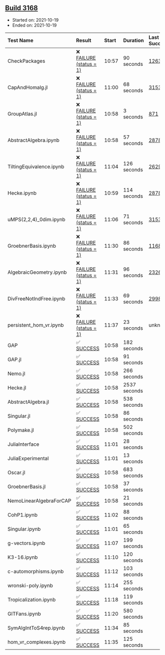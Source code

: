 ## [Build 3168](https://oscarci.mathematik.uni-kl.de/job/oscar-stable/3168/)

* Started on: 2021-10-19
* Ended on: 2021-10-19

| Test Name    | Result | Start | Duration | Last Success | First Failure |
|:-------------|:-------|:------|:---------|:-------------|:--------------|
| CheckPackages | ❌ [FAILURE (status = 1)](https://oscarci.mathematik.uni-kl.de/job/oscar-stable/3168/artifact/logs/build-3168/CheckPackages.log) | 10:57 | 90 seconds | [1263](https://oscarci.mathematik.uni-kl.de/job/oscar-stable/1263/) | [1264](https://oscarci.mathematik.uni-kl.de/job/oscar-stable/1264/) |
| CapAndHomalg.jl | ❌ [FAILURE (status = 1)](https://oscarci.mathematik.uni-kl.de/job/oscar-stable/3168/artifact/logs/build-3168/CapAndHomalg.jl.log) | 11:00 | 68 seconds | [3153](https://oscarci.mathematik.uni-kl.de/job/oscar-stable/3153/) | [3154](https://oscarci.mathematik.uni-kl.de/job/oscar-stable/3154/) |
| GroupAtlas.jl | ❌ [FAILURE (status = 1)](https://oscarci.mathematik.uni-kl.de/job/oscar-stable/3168/artifact/logs/build-3168/GroupAtlas.jl.log) | 10:58 | 3 seconds | [871](https://oscarci.mathematik.uni-kl.de/job/oscar-stable/871/) | [872](https://oscarci.mathematik.uni-kl.de/job/oscar-stable/872/) |
| AbstractAlgebra.ipynb | ❌ [FAILURE (status = 1)](https://oscarci.mathematik.uni-kl.de/job/oscar-stable/3168/artifact/logs/build-3168/AbstractAlgebra.ipynb.log) | 10:58 | 57 seconds | [2878](https://oscarci.mathematik.uni-kl.de/job/oscar-stable/2878/) | [2879](https://oscarci.mathematik.uni-kl.de/job/oscar-stable/2879/) |
| TiltingEquivalence.ipynb | ❌ [FAILURE (status = 1)](https://oscarci.mathematik.uni-kl.de/job/oscar-stable/3168/artifact/logs/build-3168/TiltingEquivalence.ipynb.log) | 11:04 | 126 seconds | [2629](https://oscarci.mathematik.uni-kl.de/job/oscar-stable/2629/) | [2630](https://oscarci.mathematik.uni-kl.de/job/oscar-stable/2630/) |
| Hecke.ipynb | ❌ [FAILURE (status = 1)](https://oscarci.mathematik.uni-kl.de/job/oscar-stable/3168/artifact/logs/build-3168/Hecke.ipynb.log) | 10:59 | 114 seconds | [2878](https://oscarci.mathematik.uni-kl.de/job/oscar-stable/2878/) | [2879](https://oscarci.mathematik.uni-kl.de/job/oscar-stable/2879/) |
| uMPS(2,2,4)_0dim.ipynb | ❌ [FAILURE (status = 1)](https://oscarci.mathematik.uni-kl.de/job/oscar-stable/3168/artifact/logs/build-3168/uMPS-2-2-4-_0dim.ipynb.log) | 11:06 | 71 seconds | [3153](https://oscarci.mathematik.uni-kl.de/job/oscar-stable/3153/) | [3154](https://oscarci.mathematik.uni-kl.de/job/oscar-stable/3154/) |
| GroebnerBasis.ipynb | ❌ [FAILURE (status = 1)](https://oscarci.mathematik.uni-kl.de/job/oscar-stable/3168/artifact/logs/build-3168/GroebnerBasis.ipynb.log) | 11:30 | 86 seconds | [1168](https://oscarci.mathematik.uni-kl.de/job/oscar-stable/1168/) | [1169](https://oscarci.mathematik.uni-kl.de/job/oscar-stable/1169/) |
| AlgebraicGeometry.ipynb | ❌ [FAILURE (status = 1)](https://oscarci.mathematik.uni-kl.de/job/oscar-stable/3168/artifact/logs/build-3168/AlgebraicGeometry.ipynb.log) | 11:31 | 96 seconds | [2326](https://oscarci.mathematik.uni-kl.de/job/oscar-stable/2326/) | [2327](https://oscarci.mathematik.uni-kl.de/job/oscar-stable/2327/) |
| DivFreeNotIndFree.ipynb | ❌ [FAILURE (status = 1)](https://oscarci.mathematik.uni-kl.de/job/oscar-stable/3168/artifact/logs/build-3168/DivFreeNotIndFree.ipynb.log) | 11:33 | 69 seconds | [2998](https://oscarci.mathematik.uni-kl.de/job/oscar-stable/2998/) | [2999](https://oscarci.mathematik.uni-kl.de/job/oscar-stable/2999/) |
| persistent_hom_vr.ipynb | ❌ [FAILURE (status = 1)](https://oscarci.mathematik.uni-kl.de/job/oscar-stable/3168/artifact/logs/build-3168/persistent_hom_vr.ipynb.log) | 11:37 | 23 seconds | unknown | unknown |
| GAP | ✅ [SUCCESS](https://oscarci.mathematik.uni-kl.de/job/oscar-stable/3168/artifact/logs/build-3168/GAP.log) | 10:58 | 182 seconds |  |  |
| GAP.jl | ✅ [SUCCESS](https://oscarci.mathematik.uni-kl.de/job/oscar-stable/3168/artifact/logs/build-3168/GAP.jl.log) | 10:58 | 91 seconds |  |  |
| Nemo.jl | ✅ [SUCCESS](https://oscarci.mathematik.uni-kl.de/job/oscar-stable/3168/artifact/logs/build-3168/Nemo.jl.log) | 10:58 | 266 seconds |  |  |
| Hecke.jl | ✅ [SUCCESS](https://oscarci.mathematik.uni-kl.de/job/oscar-stable/3168/artifact/logs/build-3168/Hecke.jl.log) | 10:58 | 2537 seconds |  |  |
| AbstractAlgebra.jl | ✅ [SUCCESS](https://oscarci.mathematik.uni-kl.de/job/oscar-stable/3168/artifact/logs/build-3168/AbstractAlgebra.jl.log) | 10:58 | 538 seconds |  |  |
| Singular.jl | ✅ [SUCCESS](https://oscarci.mathematik.uni-kl.de/job/oscar-stable/3168/artifact/logs/build-3168/Singular.jl.log) | 10:58 | 86 seconds |  |  |
| Polymake.jl | ✅ [SUCCESS](https://oscarci.mathematik.uni-kl.de/job/oscar-stable/3168/artifact/logs/build-3168/Polymake.jl.log) | 10:58 | 502 seconds |  |  |
| JuliaInterface | ✅ [SUCCESS](https://oscarci.mathematik.uni-kl.de/job/oscar-stable/3168/artifact/logs/build-3168/JuliaInterface.log) | 11:01 | 28 seconds |  |  |
| JuliaExperimental | ✅ [SUCCESS](https://oscarci.mathematik.uni-kl.de/job/oscar-stable/3168/artifact/logs/build-3168/JuliaExperimental.log) | 11:01 | 13 seconds |  |  |
| Oscar.jl | ✅ [SUCCESS](https://oscarci.mathematik.uni-kl.de/job/oscar-stable/3168/artifact/logs/build-3168/Oscar.jl.log) | 10:58 | 683 seconds |  |  |
| GroebnerBasis.jl | ✅ [SUCCESS](https://oscarci.mathematik.uni-kl.de/job/oscar-stable/3168/artifact/logs/build-3168/GroebnerBasis.jl.log) | 10:58 | 37 seconds |  |  |
| NemoLinearAlgebraForCAP | ✅ [SUCCESS](https://oscarci.mathematik.uni-kl.de/job/oscar-stable/3168/artifact/logs/build-3168/NemoLinearAlgebraForCAP.log) | 10:58 | 21 seconds |  |  |
| CohP1.ipynb | ✅ [SUCCESS](https://oscarci.mathematik.uni-kl.de/job/oscar-stable/3168/artifact/logs/build-3168/CohP1.ipynb.log) | 11:02 | 88 seconds |  |  |
| Singular.ipynb | ✅ [SUCCESS](https://oscarci.mathematik.uni-kl.de/job/oscar-stable/3168/artifact/logs/build-3168/Singular.ipynb.log) | 11:01 | 65 seconds |  |  |
| g-vectors.ipynb | ✅ [SUCCESS](https://oscarci.mathematik.uni-kl.de/job/oscar-stable/3168/artifact/logs/build-3168/g-vectors.ipynb.log) | 11:07 | 199 seconds |  |  |
| K3-16.ipynb | ✅ [SUCCESS](https://oscarci.mathematik.uni-kl.de/job/oscar-stable/3168/artifact/logs/build-3168/K3-16.ipynb.log) | 11:10 | 120 seconds |  |  |
| c-automorphisms.ipynb | ✅ [SUCCESS](https://oscarci.mathematik.uni-kl.de/job/oscar-stable/3168/artifact/logs/build-3168/c-automorphisms.ipynb.log) | 11:12 | 103 seconds |  |  |
| wronski-poly.ipynb | ✅ [SUCCESS](https://oscarci.mathematik.uni-kl.de/job/oscar-stable/3168/artifact/logs/build-3168/wronski-poly.ipynb.log) | 11:14 | 255 seconds |  |  |
| Tropicalization.ipynb | ✅ [SUCCESS](https://oscarci.mathematik.uni-kl.de/job/oscar-stable/3168/artifact/logs/build-3168/Tropicalization.ipynb.log) | 11:18 | 119 seconds |  |  |
| GITFans.ipynb | ✅ [SUCCESS](https://oscarci.mathematik.uni-kl.de/job/oscar-stable/3168/artifact/logs/build-3168/GITFans.ipynb.log) | 11:20 | 580 seconds |  |  |
| SymAlgIntToS4rep.ipynb | ✅ [SUCCESS](https://oscarci.mathematik.uni-kl.de/job/oscar-stable/3168/artifact/logs/build-3168/SymAlgIntToS4rep.ipynb.log) | 11:34 | 85 seconds |  |  |
| hom_vr_complexes.ipynb | ✅ [SUCCESS](https://oscarci.mathematik.uni-kl.de/job/oscar-stable/3168/artifact/logs/build-3168/hom_vr_complexes.ipynb.log) | 11:35 | 125 seconds |  |  |
